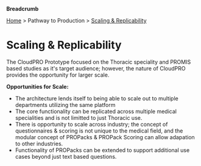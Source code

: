**Breadcrumb**

[Home](../home.md) > Pathway to Production > [Scaling & Replicability](scaling.md)

# Scaling & Replicability

The CloudPRO Prototype focused on the Thoracic speciality and PROMIS based studies as it's target audience; however, the nature of CloudPRO provides the opportunity for larger scale.

**Opportunities for Scale:**

* The architecture lends itself to being able to scale out to multiple departments utilizing the same platform
* The core functionality can be replicated across multiple medical specialities and is not limitted to just Thoracic use.
* There is opportunity to scale across industry; the concept of questionnaires & scoring is not unique to the medical field, and the modular concept of PROPacks & PROPack Scoring can allow adapation to other industries.
* Functionality of PROPacks can be extended to support additional use cases beyond just text based questions.